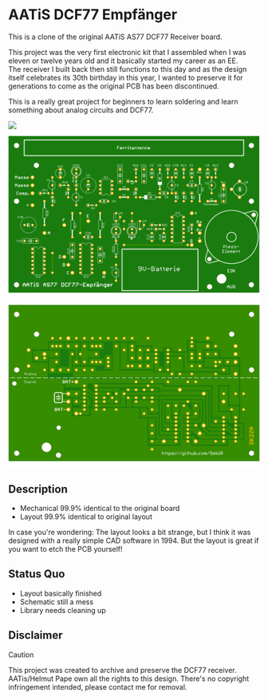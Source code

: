 # AATiS DCF77 Empfänger

This is a clone of the original AATiS AS77 DCF77 Receiver board.

This project was the very first electronic kit that I assembled when I was eleven or twelve years old and it basically started my career as an EE.\
The receiver I built back then still functions to this day and as the design itself celebrates its 30th birthday in this year, I wanted to preserve it for generations to come as the original PCB has been discontinued.

This is a really great project for beginners to learn soldering and learn something about analog circuits and DCF77.

<img src="./Documentation/as77_original.jpg" width="600">

<img src="./Documentation/AS077_DCF77_Empfaenger_PCB_Top.png" width="600">

<img src="./Documentation/AS077_DCF77_Empfaenger_PCB_Bot.png" width="600">

## Description

* Mechanical 99.9% identical to the original board
* Layout 99.9% identical to original layout

In case you're wondering: The layout looks a bit strange, but I think it was designed with a really simple CAD software in 1994.
But the layout is great if you want to etch the PCB yourself!

## Status Quo
* Layout basically finished
* Schematic still a mess
* Library needs cleaning up

## Disclaimer
> [!CAUTION]
> This project was created to archive and preserve the DCF77 receiver. AATis/Helmut Pape own all the rights to this design.
> There's no copyright infringement intended, please contact me for removal.
